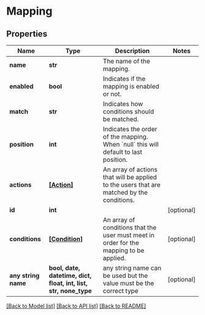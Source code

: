 # Mapping


## Properties
Name | Type | Description | Notes
------------ | ------------- | ------------- | -------------
**name** | **str** | The name of the mapping. | 
**enabled** | **bool** | Indicates if the mapping is enabled or not. | 
**match** | **str** | Indicates how conditions should be matched. | 
**position** | **int** | Indicates the order of the mapping. When &#x60;null&#x60; this will default to last position. | 
**actions** | [**[Action]**](Action.md) | An array of actions that will be applied to the users that are matched by the conditions. | 
**id** | **int** |  | [optional] 
**conditions** | [**[Condition]**](Condition.md) | An array of conditions that the user must meet in order for the mapping to be applied. | [optional] 
**any string name** | **bool, date, datetime, dict, float, int, list, str, none_type** | any string name can be used but the value must be the correct type | [optional]

[[Back to Model list]](../README.md#documentation-for-models) [[Back to API list]](../README.md#documentation-for-api-endpoints) [[Back to README]](../README.md)


